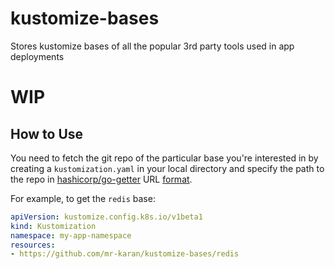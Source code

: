 # kustomize-bases
Stores kustomize bases of all the popular 3rd party tools used in app deployments

# WIP

## How to Use

You need to fetch the git repo of the particular base you're interested in by creating a `kustomization.yaml` in your local directory and specify the path to the repo in [hashicorp/go-getter](https://github.com/hashicorp/go-getter) URL [format](https://github.com/kubernetes-sigs/kustomize/blob/master/examples/remoteBuild.md#url-format).

For example, to get the `redis` base:

```yaml
apiVersion: kustomize.config.k8s.io/v1beta1
kind: Kustomization
namespace: my-app-namespace
resources:
- https://github.com/mr-karan/kustomize-bases/redis
```
